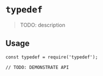 # `typedef`

> TODO: description

## Usage

```
const typedef = require('typedef');

// TODO: DEMONSTRATE API
```
